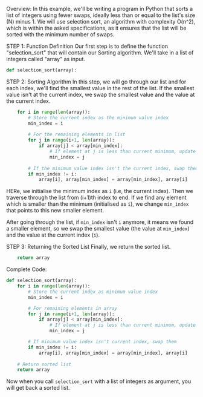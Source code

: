 Overview:
In this example, we'll be writing a program in Python that sorts a list of integers using fewer swaps, ideally less than or equal to the list's size (N) minus 1. We will use selection sort, an algorithm with complexity O(n^2), which is within the asked specifications, as it ensures that the list will be sorted with the minimum number of swaps.

STEP 1: Function Definition
Our first step is to define the function "selection_sort" that will contain our Sorting algorithm. We'll take in a list of integers called "array" as input.

```python
def selection_sort(array):
```

STEP 2: Sorting Algorithm
In this step, we will go through our list and for each index, we'll find the smallest value in the rest of the list. If the smallest value isn't at the current index, we swap the smallest value and the value at the current index.

```python
    for i in range(len(array)):
        # Store the current index as the minimum value index
        min_index = i
        
        # For the remaining elements in list
        for j in range(i+1, len(array)):
            if array[j] < array[min_index]:
                # If element at j is less than current minimum, update minimum index
                min_index = j
                
        # If the minimum value index isn't the current index, swap them
        if min_index != i:
            array[i], array[min_index] = array[min_index], array[i]
```

HERe, we initialise the minimum index as `i` (i.e, the current index). Then we traverse through the list from (i+1)th index to end. If we find any element which is smaller than the minimum (initialised as `i`), we change `min_index` that points to this new smaller element.

After going through the list, if `min_index` isn't `i` anymore, it means we found a smaller element, so we swap the smallest value (the value at `min_index`) and the value at the current index (`i`).

STEP 3: Returning the Sorted List
Finally, we return the sorted list.

```python
    return array
```

Complete Code:

```python
def selection_sort(array):
    for i in range(len(array)):
        # Store the current index as minimum value index
        min_index = i

        # For remaining elements in array
        for j in range(i+1, len(array)):
            if array[j] < array[min_index]:
                # If element at j is less than current minimum, update minimum index
                min_index = j

        # If minimum value index isn't current index, swap them
        if min_index != i:
            array[i], array[min_index] = array[min_index], array[i]
    
    # Return sorted list
    return array
```

Now when you call `selection_sort` with a list of integers as argument, you will get back a sorted list.
